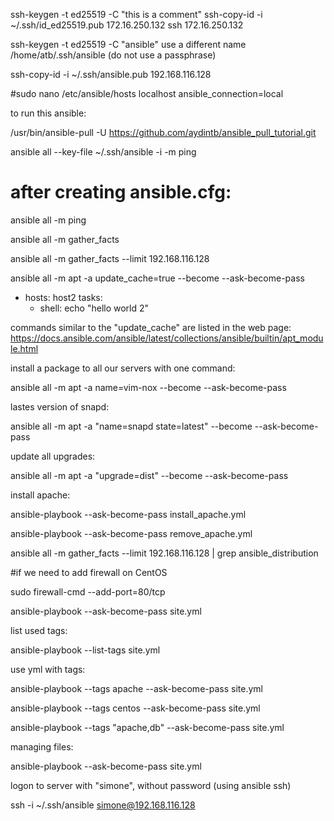 
ssh-keygen -t ed25519 -C "this is a comment"
ssh-copy-id -i ~/.ssh/id_ed25519.pub 172.16.250.132
ssh 172.16.250.132

ssh-keygen -t ed25519 -C "ansible"
     use a different name  /home/atb/.ssh/ansible
   (do not use a passphrase)


ssh-copy-id -i ~/.ssh/ansible.pub 192.168.116.128


#sudo nano /etc/ansible/hosts
localhost ansible_connection=local


to run this ansible:

/usr/bin/ansible-pull -U https://github.com/aydintb/ansible_pull_tutorial.git



ansible all --key-file ~/.ssh/ansible -i -m ping


# after creating ansible.cfg:
ansible all -m ping

ansible all -m gather_facts

ansible all -m gather_facts --limit 192.168.116.128

ansible all -m apt -a update_cache=true --become --ask-become-pass


- hosts: host2
  tasks:
    - shell: echo "hello world 2"


commands similar to the "update_cache" are listed in the web page:
https://docs.ansible.com/ansible/latest/collections/ansible/builtin/apt_module.html

install a package to all our servers with one command:

ansible all -m apt -a name=vim-nox --become --ask-become-pass

lastes version of snapd:

ansible all -m apt -a "name=snapd state=latest" --become --ask-become-pass


update all upgrades:

ansible all -m apt -a "upgrade=dist" --become --ask-become-pass


install apache:

ansible-playbook --ask-become-pass install_apache.yml

ansible-playbook --ask-become-pass remove_apache.yml


ansible all -m gather_facts --limit 192.168.116.128 | grep ansible_distribution

#if we need to add firewall on CentOS

sudo firewall-cmd --add-port=80/tcp

ansible-playbook --ask-become-pass site.yml

list used tags:

ansible-playbook --list-tags site.yml



use yml with tags:

ansible-playbook --tags apache --ask-become-pass site.yml

ansible-playbook --tags centos --ask-become-pass site.yml

ansible-playbook --tags "apache,db" --ask-become-pass site.yml


managing files:

ansible-playbook --ask-become-pass site.yml


logon to server with "simone", without password (using ansible ssh)

ssh -i ~/.ssh/ansible simone@192.168.116.128


